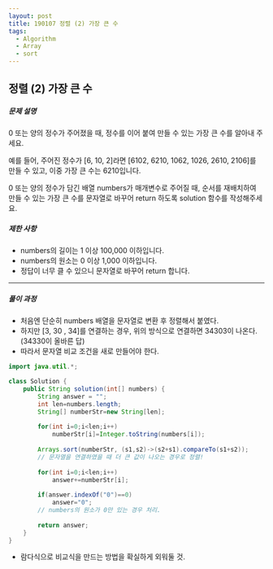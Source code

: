 ```yaml
---
layout: post
title: 190107 정렬 (2) 가장 큰 수
tags:
  - Algorithm
  - Array
  - sort
---
```

## 정렬 (2) 가장 큰 수

##### 문제 설명

0 또는 양의 정수가 주어졌을 때, 정수를 이어 붙여 만들 수 있는 가장 큰 수를 알아내 주세요.

예를 들어, 주어진 정수가 [6, 10, 2]라면 [6102, 6210, 1062, 1026, 2610, 2106]를 만들 수 있고, 이중 가장 큰 수는 6210입니다.

0 또는 양의 정수가 담긴 배열 numbers가 매개변수로 주어질 때, 순서를 재배치하여 만들 수 있는 가장 큰 수를 문자열로 바꾸어 return 하도록 solution 함수를 작성해주세요.

##### 제한 사항

- numbers의 길이는 1 이상 100,000 이하입니다.
- numbers의 원소는 0 이상 1,000 이하입니다.
- 정답이 너무 클 수 있으니 문자열로 바꾸어 return 합니다.



------

##### 풀이 과정

- 처음엔 단순히 numbers 배열을 문자열로 변환 후 정렬해서 붙였다.
- 하지만 [3, 30 , 34]를 연결하는 경우, 위의 방식으로 연결하면 34303이 나온다.(34330이 올바른 답)
- 따라서 문자열 비교 조건을 새로 만들어야 한다.

```java
import java.util.*;

class Solution {
    public String solution(int[] numbers) {
        String answer = "";
        int len=numbers.length;
        String[] numberStr=new String[len];
        
        for(int i=0;i<len;i++)
            numberStr[i]=Integer.toString(numbers[i]);
        
        Arrays.sort(numberStr, (s1,s2)->(s2+s1).compareTo(s1+s2)); 
        // 문자열을 연결하였을 때 더 큰 값이 나오는 경우로 정렬!
        
        for(int i=0;i<len;i++)
            answer+=numberStr[i];
        
        if(answer.indexOf("0")==0)
            answer="0";
        // numbers의 원소가 0만 있는 경우 처리. 
        
        return answer;
    }
}
```

- 람다식으로 비교식을 만드는 방법을 확실하게 외워둘 것.